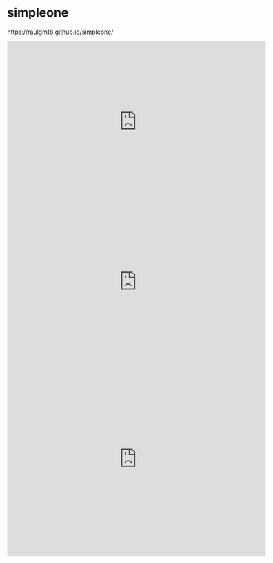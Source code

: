 # simpleone

https://raulgm18.github.io/simpleone/


<iframe width="600" height="371" seamless frameborder="0" scrolling="no" src="https://docs.google.com/spreadsheets/d/e/2PACX-1vT5IJXYa2BUPGEF8GtxxY0qj6ECZi_QEoUYZc6bYUiToL57id3lNYPyLSSuv6uVg9hUejF758RE_k0N/pubchart?oid=592911189&amp;format=interactive"></iframe>

<iframe width="600" height="371" seamless frameborder="0" scrolling="no" src="https://docs.google.com/spreadsheets/d/e/2PACX-1vTKrRwlsrG4jiEPevBH9F6Qig1gA4kEA58U0aU1tCgK4Rk6WmDxPeWairsUNco4VH1e9eRNif42jNjV/pubchart?oid=557199677&amp;format=interactive"></iframe>

<iframe src="https://www.google.com/maps/embed?pb=!1m14!1m12!1m3!1d27197107.815408308!2d-110.96631356031132!3d33.68411414108261!2m3!1f0!2f0!3f0!3m2!1i1024!2i768!4f13.1!5e0!3m2!1ses!2sde!4v1581619544137!5m2!1ses!2sde" width="600" height="450" frameborder="0" style="border:0;" allowfullscreen=""></iframe>
